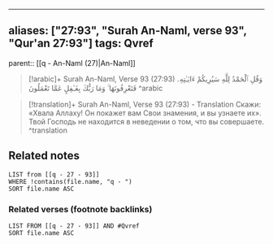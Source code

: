 
---
aliases: ["27:93", "Surah An-Naml, verse 93", "Qur'an 27:93"]
tags: Qvref
---

parent:: [[q - An-Naml (27)|An-Naml]]

> [!arabic]+ Surah An-Naml, Verse 93 (27:93)
> <span class="quran-arabic">وَقُلِ ٱلْحَمْدُ لِلَّهِ سَيُرِيكُمْ ءَايَـٰتِهِۦ فَتَعْرِفُونَهَا ۚ وَمَا رَبُّكَ بِغَـٰفِلٍ عَمَّا تَعْمَلُونَ</span>
^arabic

> [!translation]+ Surah An-Naml, Verse 93 (27:93) - Translation
> Скажи: «Хвала Аллаху! Он покажет вам Свои знамения, и вы узнаете их». Твой Господь не находится в неведении о том, что вы совершаете.
^translation



## Related notes
```dataview
LIST from [[q - 27 - 93]]
WHERE !contains(file.name, "q - ")
SORT file.name ASC
```

### Related verses (footnote backlinks)
```dataview
LIST FROM [[q - 27 - 93]] AND #Qvref
SORT file.name ASC
```

